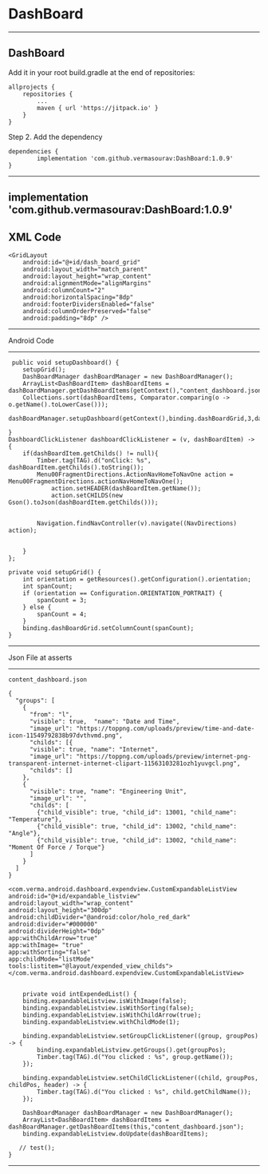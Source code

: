 # DashBoard

---
DashBoard
---


Add it in your root build.gradle at the end of repositories:

	allprojects {
		repositories {
			...
			maven { url 'https://jitpack.io' }
		}
	}
Step 2. Add the dependency

	dependencies {
	        implementation 'com.github.vermasourav:DashBoard:1.0.9'
	}


---
  implementation 'com.github.vermasourav:DashBoard:1.0.9'
---

XML Code
---
<ScrollView
    android:id="@+id/scrollable"
    android:layout_width="fill_parent"
    android:layout_height="match_parent">

    <GridLayout
        android:id="@+id/dash_board_grid"
        android:layout_width="match_parent"
        android:layout_height="wrap_content"
        android:alignmentMode="alignMargins"
        android:columnCount="2"
        android:horizontalSpacing="8dp"
        android:footerDividersEnabled="false"
        android:columnOrderPreserved="false"
        android:padding="8dp" />
</ScrollView>

---

Android Code

---

     public void setupDashboard() {
        setupGrid();
        DashBoardManager dashBoardManager = new DashBoardManager();
        ArrayList<DashBoardItem> dashBoardItems = dashBoardManager.getDashBoardItems(getContext(),"content_dashboard.json");
        Collections.sort(dashBoardItems, Comparator.comparing(o -> o.getName().toLowerCase()));
        dashBoardManager.setupDashboard(getContext(),binding.dashBoardGrid,3,dashBoardItems,dashboardClickListener);

    }
    DashboardClickListener dashboardClickListener = (v, dashBoardItem) -> {
        if(dashBoardItem.getChilds() != null){
            Timber.tag(TAG).d("onClick: %s", dashBoardItem.getChilds().toString());
            Menu00FragmentDirections.ActionNavHomeToNavOne action = Menu00FragmentDirections.actionNavHomeToNavOne();
                action.setHEADER(dashBoardItem.getName());
                action.setCHILDS(new Gson().toJson(dashBoardItem.getChilds()));


            Navigation.findNavController(v).navigate((NavDirections) action);


        }
    };

    private void setupGrid() {
        int orientation = getResources().getConfiguration().orientation;
        int spanCount;
        if (orientation == Configuration.ORIENTATION_PORTRAIT) {
            spanCount = 3;
        } else {
            spanCount = 4;
        }
        binding.dashBoardGrid.setColumnCount(spanCount);
    }
---

Json File at asserts 

---
```
content_dashboard.json

{
  "groups": [
    {
      "from": "l",
      "visible": true,  "name": "Date and Time",
      "image_url": "https://toppng.com/uploads/preview/time-and-date-icon-11549792838b97dvthvmd.png",
      "childs": [{
      "visible": true, "name": "Internet",
      "image_url": "https://toppng.com/uploads/preview/internet-png-transparent-internet-internet-clipart-11563103281ozh1yuvgcl.png",
      "childs": []
    },
    {
      "visible": true, "name": "Engineering Unit",
      "image_url": "",
      "childs": [
        {"child_visible": true, "child_id": 13001, "child_name": "Temperature"},
        {"child_visible": true, "child_id": 13002, "child_name": "Angle"},
        {"child_visible": true, "child_id": 13002, "child_name": "Moment Of Force / Torque"}
      ]
    }
  ]
}
```
    <com.verma.android.dashboard.expendview.CustomExpandableListView
    android:id="@+id/expandable_listview"
    android:layout_width="wrap_content"
    android:layout_height="300dp"
    android:childDivider="@android:color/holo_red_dark"
    android:divider="#000000"
    android:dividerHeight="0dp"
    app:withChildArrow="true"
    app:withImage= "true"
    app:withSorting="false"
    app:childMode="listMode"
    tools:listitem="@layout/expended_view_childs">
    </com.verma.android.dashboard.expendview.CustomExpandableListView>


        private void intExpendedList() {
        binding.expandableListview.isWithImage(false);
        binding.expandableListview.isWithSorting(false);
        binding.expandableListview.isWithChildArrow(true);
        binding.expandableListview.withChildMode(1);

        binding.expandableListview.setGroupClickListener((group, groupPos) -> {
            binding.expandableListview.getGroups().get(groupPos);
            Timber.tag(TAG).d("You clicked : %s", group.getName());
        });

        binding.expandableListview.setChildClickListener((child, groupPos, childPos, header) -> {
            Timber.tag(TAG).d("You clicked : %s", child.getChildName());
        });

        DashBoardManager dashBoardManager = new DashBoardManager();
        ArrayList<DashBoardItem> dashBoardItems = dashBoardManager.getDashBoardItems(this,"content_dashboard.json");
        binding.expandableListview.doUpdate(dashBoardItems);

       // test();
    }


---
